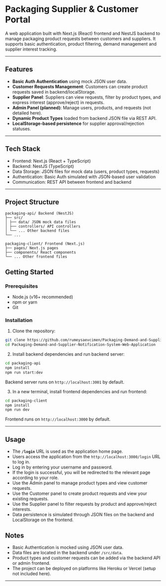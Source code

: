 # Packaging Supplier & Customer Portal

A web application built with Next.js (React) frontend and NestJS backend to manage packaging product requests between customers and suppliers.
It supports basic authentication, product filtering, demand management and supplier interest tracking.

---

## Features

- **Basic Auth Authentication** using mock JSON user data.  
- **Customer Requests Management**: Customers can create product requests saved in backend/localStorage.  
- **Supplier Panel**: Suppliers can view requests, filter by product types, and express interest (approve/reject) in requests.  
- **Admin Panel (planned)**: Manage users, products, and requests (not detailed here).  
- **Dynamic Product Types** loaded from backend JSON file via REST API.  
- **LocalStorage-based persistence** for supplier approval/rejection statuses.

---

## Tech Stack

- Frontend: Next.js (React + TypeScript)  
- Backend: NestJS (TypeScript)  
- Data Storage: JSON files for mock data (users, product types, requests)  
- Authentication: Basic Auth simulated with JSON-based user validation  
- Communication: REST API between frontend and backend

---

## Project Structure

```
packaging-api/ Backend (NestJS)
├── src/
│ ├── data/ JSON mock data files
│ ├── controllers/ API controllers
│ └── ... Other backend files
└── ...

packaging-client/ Frontend (Next.js)
├── pages/ Next.js pages
├── components/ React components
└── ... Other frontend files
```



## Getting Started

### Prerequisites

- Node.js (v16+ recommended)
- npm or yarn
- Git

### Installation

1. Clone the repository:

```bash
git clone https://github.com/rumeysaevcimen/Packaging-Demand-and-Supplier-Notification-System-Web-Application.git
cd Packaging-Demand-and-Supplier-Notification-System-Web-Application
```

2. Install backend dependencies and run backend server:

```bash
cd packaging-api
npm install
npm run start:dev
```

Backend server runs on `http://localhost:3001` by default.

3. In a new terminal, install frontend dependencies and run frontend:

```bash
cd packaging-client
npm install
npm run dev
```

Frontend runs on `http://localhost:3000` by default.

---

## Usage

- The **`/login`** URL is used as the application home page.
- Users access the application from the `http://localhost:3000/login` URL to log in.
- Log in by entering your username and password.
- If the login is successful, you will be redirected to the relevant page according to your role.
- Use the Admin panel to manage product types and view customer requests.
- Use the Customer panel to create product requests and view your existing requests.
- Use the Supplier panel to filter requests by product and approve/reject interests.
- Data persistence is simulated through JSON files on the backend and LocalStorage on the frontend.
  

## Notes

- Basic Authentication is mocked using JSON user data.
- Data files are located in the backend under `/src/data`.
- Product types and customer requests can be added via the backend API or admin frontend.
- The project can be deployed on platforms like Heroku or Vercel (setup not included here).

---





